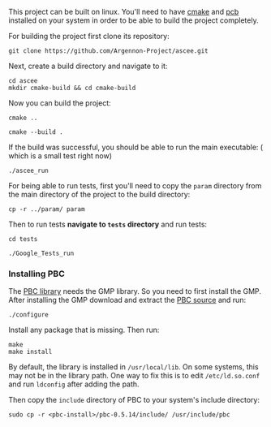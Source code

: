 This project can be built on linux. You'll need to
have [cmake](https://cmake.org/install/#download-verification)
and [pcb](#installing-pbc)
installed on your system in order to be able to build the project completely.

For building the project first clone its repository:

```shell
git clone https://github.com/Argennon-Project/ascee.git
```

Next, create a build directory and navigate to it:

```shell
cd ascee
mkdir cmake-build && cd cmake-build
```

Now you can build the project:

```shell
cmake ..
```

```shell
cmake --build .
```

If the build was successful, you should be able to run the main executable: (
which is a small test right now)

```shell
./ascee_run
```

For being able to run tests, first you'll need to copy the `param` directory
from the main directory of the project to the build directory:

```shell
cp -r ../param/ param
```

Then to run tests **navigate to `tests` directory** and run tests:

```shell
cd tests
```

```shell
./Google_Tests_run
```

### Installing PBC

The [PBC library](https://crypto.stanford.edu/pbc/) needs the GMP library. So
you need to first install the GMP. After installing the GMP download and extract
the [PBC source](https://crypto.stanford.edu/pbc/download.html) and run:

```shell
./configure
```

Install any package that is missing. Then run:

```shell
make
make install
```

By default, the library is installed in `/usr/local/lib`. On some systems, this
may not be in the library path. One way to fix this is to edit `/etc/ld.so.conf`
and run `ldconfig` after adding the path.

Then copy the `include` directory of PBC to your system's include directory:

```shell
sudo cp -r <pbc-install>/pbc-0.5.14/include/ /usr/include/pbc
```
